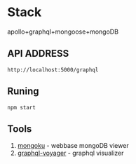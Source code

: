 # Stack
apollo+graphql+mongoose+mongoDB
## API ADDRESS
```
http://localhost:5000/graphql
```
## Runing
```
npm start
```
## Tools
1. [mongoku](https://github.com/huggingface/Mongoku) - webbase mongoDB viewer
2. [graphql-voyager](https://apis.guru/graphql-voyager/) - graphql visualizer
